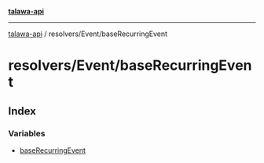 [**talawa-api**](../../../README.md)

***

[talawa-api](../../../modules.md) / resolvers/Event/baseRecurringEvent

# resolvers/Event/baseRecurringEvent

## Index

### Variables

- [baseRecurringEvent](variables/baseRecurringEvent.md)
